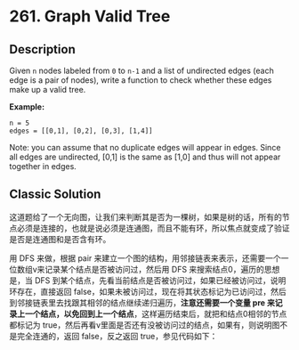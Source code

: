 # 261. Graph Valid Tree

## Description
Given `n` nodes labeled from `0` to `n-1` and a list of undirected edges (each edge is a pair of nodes), write a function to check whether these edges make up a valid tree.

**Example:**
```
n = 5
edges = [[0,1], [0,2], [0,3], [1,4]]
```
Note: you can assume that no duplicate edges will appear in edges. Since all edges are undirected, [0,1] is the same as [1,0] and thus will not appear together in edges.
## Classic Solution

这道题给了一个无向图，让我们来判断其是否为一棵树，如果是树的话，所有的节点必须是连接的，也就是说必须是连通图，而且不能有环，所以焦点就变成了验证是否是连通图和是否含有环。

用 DFS 来做，根据 pair 来建立一个图的结构，用邻接链表来表示，还需要一个一位数组v来记录某个结点是否被访问过，然后用 DFS 来搜索结点0，遍历的思想是，当 DFS 到某个结点，先看当前结点是否被访问过，如果已经被访问过，说明环存在，直接返回 false，如果未被访问过，现在将其状态标记为已访问过，然后到邻接链表里去找跟其相邻的结点继续递归遍历，**注意还需要一个变量 pre 来记录上一个结点，以免回到上一个结点**，这样遍历结束后，就把和结点0相邻的节点都标记为 true，然后再看v里面是否还有没被访问过的结点，如果有，则说明图不是完全连通的，返回 false，反之返回 true，参见代码如下：

```C++

```
